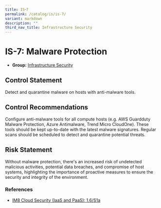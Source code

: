 ```yaml
---
title: IS᠆7
permalink: /catalog/is/is-7/
variant: markdown
description: ""
third_nav_title: Infrastructure Security
---
```

# IS-7: Malware Protection

* **Group:** [Infrastructure Security](/catalog/is)

## Control Statement

Detect and quarantine malware on hosts with anti-malware tools.

## Control Recommendations

Configure anti-malware tools for all compute hosts (e.g. AWS Guardduty Malware Protection, Azure Antimalware, Trend Micro CloudOne). These tools should be kept up-to-date with the latest malware signatures. Regular scans should be scheduled to detect and quarantine potential threats.

## Risk Statement

Without malware protection, there&#39;s an increased risk of undetected malicious activities, potential data breaches, and compromise of host systems, highlighting the importance of proactive measures to ensure the security and integrity of the environment.



### References


 * [IM8 Cloud Security (IaaS and PaaS): 1.6/S1a](https://intranet.mof.gov.sg/portal/IM/Themes/IT-Management/Cloud/Topics/Cloud-Security.aspx)